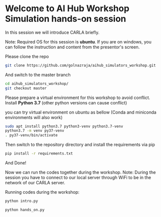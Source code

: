 
# Welcome to AI Hub Workshop Simulation hands-on session

In this session we will introduce CARLA briefly.

Note: Required OS for this session is **ubuntu**. If you are on windows, you can follow the instruction and content from the presentor's screen. 


Please clone the repo

```bash
git clone https://github.com/golnazraja/aihub_simulators_workshop.git
```

And switch to the master branch

```bash
cd aihub_simulators_workshop/
git checkout master
```
Please prepare a virtual environment for this workshop to avoid conflict.
Install **Python 3.7** (other python versions can cause conflict) 

you can try virtual environment on ubuntu as bellow
(Conda and miniconda environments will also work)

```bash
sudo apt install python3.7 python3-venv python3.7-venv
python3.7 -m venv py37-venv
. py37-venv/bin/activate
```
Then switch to the repository directory and install the requirements via pip

```bash
pip install -r requirements.txt
```

And Done!

Now we can run the codes together during the workshop.
Note: During the session you have to connect to our local server through WiFi to be in the network of our CARLA server.

Running codes during the workshop:

```bash
python intro.py
```

```bash
python hands_on.py
```

